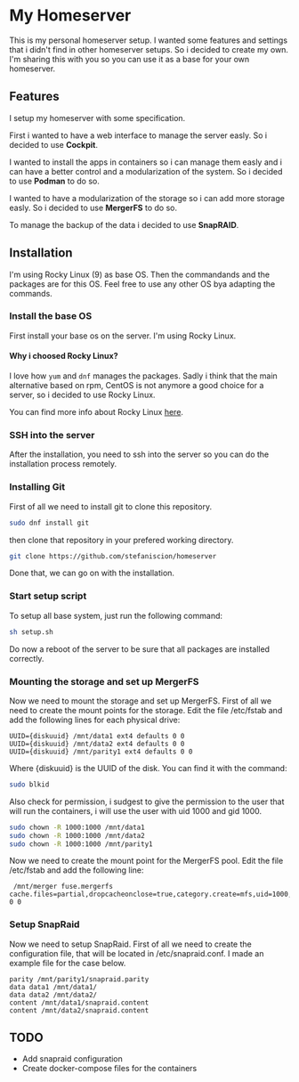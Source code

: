 # My Homeserver
This is my personal homeserver setup. I wanted some features and settings that i didn't find in other homeserver setups. So i decided to create my own. I'm sharing this with you so you can use it as a base for your own homeserver.
## Features
I setup my homeserver with some specification.

First i wanted to have a web interface to manage the server easly. So i decided to use **Cockpit**.

I wanted to install the apps in containers so i can manage them easly and i can have a better control and a modularization of the system. So i decided to use **Podman** to do so.

I wanted to have a modularization of the storage so i can add more storage easly. So i decided to use **MergerFS** to do so.

To manage the backup of the data i decided to use **SnapRAID**.

## Installation
I'm using Rocky Linux (9) as base OS. Then the commandands and the packages are for this OS. Feel free to use any other OS bya adapting the commands. 
### Install the base OS
First install your base os on the server.
I'm using Rocky Linux.
#### Why i choosed Rocky Linux?
I love how ```yum``` and ```dnf``` manages the packages. Sadly i think that the main alternative based on rpm, CentOS is not anymore a good choice for a server, so i decided to use Rocky Linux.

You can find more info about Rocky Linux [here](https://rockylinux.org/).
### SSH into the server
After the installation, you need to ssh into the server so you can do the installation process remotely.
### Installing Git
First of all we need to install git to clone this repository.
```bash 
sudo dnf install git
```
then clone that repository in your prefered working directory.
```bash 
git clone https://github.com/stefaniscion/homeserver
```
Done that, we can go on with the installation.
### Start setup script
To setup all base system, just run the following command:
```bash
sh setup.sh
```
Do now a reboot of the server to be sure that all packages are installed correctly.
### Mounting the storage and set up MergerFS
Now we need to mount the storage and set up MergerFS.
First of all we need to create the mount points for the storage.
Edit the file /etc/fstab and add the following lines for each physical drive:
```
UUID={diskuuid} /mnt/data1 ext4 defaults 0 0
UUID={diskuuid} /mnt/data2 ext4 defaults 0 0
UUID={diskuuid} /mnt/parity1 ext4 defaults 0 0
```
Where {diskuuid} is the UUID of the disk. You can find it with the command:
```bash
sudo blkid
```
Also check for permission, i sudgest to give the permission to the user that will run the containers, i will use the user with uid 1000 and gid 1000.
```bash
sudo chown -R 1000:1000 /mnt/data1
sudo chown -R 1000:1000 /mnt/data2
sudo chown -R 1000:1000 /mnt/parity1
```
Now we need to create the mount point for the MergerFS pool. Edit the file /etc/fstab and add the following line:
```
 /mnt/merger fuse.mergerfs cache.files=partial,dropcacheonclose=true,category.create=mfs,uid=1000,gid=1000 0 0
```
### Setup SnapRaid
Now we need to setup SnapRaid.
First of all we need to create the configuration file, that will be located in /etc/snapraid.conf.
I made an example file for the case below.
```
parity /mnt/parity1/snapraid.parity
data data1 /mnt/data1/
data data2 /mnt/data2/
content /mnt/data1/snapraid.content
content /mnt/data2/snapraid.content
```
## TODO
- Add snapraid configuration
- Create docker-compose files for the containers